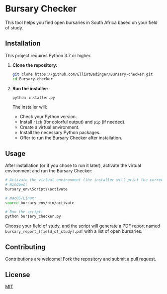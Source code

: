 # Bursary Checker

This tool helps you find open bursaries in South Africa based on your field of study.

## Installation

This project requires Python 3.7 or higher.

1. **Clone the repository:**

   ```bash
   git clone https://github.com/ElliotBadinger/Bursary-checker.git
   cd Bursary-checker
   ```

2. **Run the installer:**

   ```bash
   python installer.py
   ```

   The installer will:

   - Check your Python version.
   - Install `rich` (for colorful output) and `pip` (if needed).
   - Create a virtual environment.
   - Install the necessary Python packages.
   - Offer to run the Bursary Checker after installation.

## Usage

After installation (or if you chose to run it later), activate the virtual environment and run the Bursary Checker:

```bash
# Activate the virtual environment (the installer will print the correct command):
# Windows:
bursary_env\Scripts\activate

# macOS/Linux:
source bursary_env/bin/activate

# Run the script:
python bursary_checker.py
```

Choose your field of study, and the script will generate a PDF report named `bursary_report_[field_of_study].pdf` with a list of open bursaries.

## Contributing

Contributions are welcome! Fork the repository and submit a pull request.

## License

[MIT](LICENSE)
```
